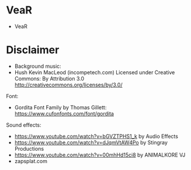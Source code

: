 # VeaR
- VeaR

# Disclaimer
- Background music:
- Hush Kevin MacLeod (incompetech.com) Licensed under Creative Commons: By Attribution 3.0 http://creativecommons.org/licenses/by/3.0/

Font: 
- Gordita Font Family by Thomas Gillett: https://www.cufonfonts.com/font/gordita

Sound effects:
- https://www.youtube.com/watch?v=bGVZTPHS1_k by Audio Effects
- https://www.youtube.com/watch?v=dJqmVtAW4Po by Stingray Productions
- https://www.youtube.com/watch?v=00mhHd15ci8 by ANIMALKORE VJ
- zapsplat.com
